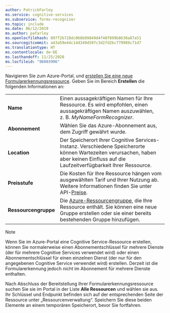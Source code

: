 ```yaml
---
author: PatrickFarley
ms.service: cognitive-services
ms.subservice: forms-recognizer
ms.topic: include
ms.date: 06/12/2019
ms.author: pafarley
ms.openlocfilehash: 897f2b728dc068b09849d4f48f899b8630a87a51
ms.sourcegitcommit: a43a59e44c14d349d597c3d2fd2bc779989c71d7
ms.translationtype: HT
ms.contentlocale: de-DE
ms.lasthandoff: 11/25/2020
ms.locfileid: "96003996"
---
```

Navigieren Sie zum Azure-Portal, und <a href="https://ms.portal.azure.com/#create/Microsoft.CognitiveServicesFormRecognizer" title="Erstellen einer neuen Formularerkennungsressource" target="_blank">erstellen Sie eine neue Formularerkennungsressource<span class="docon docon-navigate-external x-hidden-focus"></span></a>. Geben Sie im Bereich **Erstellen** die folgenden Informationen an:

|    |    |
|--|--|
| **Name** | Einen aussagekräftigen Namen für Ihre Ressource. Es wird empfohlen, einen aussagekräftigen Namen auszuwählen, z. B. *MyNameFormRecognizer*. |
| **Abonnement** | Wählen Sie das Azure-Abonnement aus, dem Zugriff gewährt wurde. |
| **Location** | Der Speicherort Ihrer Cognitive Services-Instanz. Verschiedene Speicherorte können Wartezeiten verursachen, haben aber keinen Einfluss auf die Laufzeitverfügbarkeit Ihrer Ressource. |
| **Preisstufe** | Die Kosten für Ihre Ressource hängen vom ausgewählten Tarif und Ihrer Nutzung ab. Weitere Informationen finden Sie unter API-[Preise](https://azure.microsoft.com/pricing/details/cognitive-services/).
| **Ressourcengruppe** | Die [Azure-Ressourcengruppe](/azure/cloud-adoption-framework/govern/resource-consistency/resource-access-management#what-is-an-azure-resource-group), die Ihre Ressource enthält. Sie können eine neue Gruppe erstellen oder sie einer bereits bestehenden Gruppe hinzufügen. |

> [!NOTE]
> Wenn Sie im Azure-Portal eine Cognitive Service-Ressource erstellen, können Sie normalerweise einen Abonnementschlüssel für mehrere Dienste (der für mehrere Cognitive Services verwendet wird) oder einen Abonnementschlüssel für einen einzelnen Dienst (der nur für den angegebenen Cognitive Service verwendet wird) erstellen. Derzeit ist die Formularerkennung jedoch nicht im Abonnement für mehrere Dienste enthalten.

Nach Abschluss der Bereitstellung Ihrer Formularerkennungsressource suchen Sie sie im Portal in der Liste **Alle Ressourcen** und wählen sie aus. Ihr Schlüssel und Endpunkt befinden sich auf der entsprechenden Seite der Ressource unter „Ressourcenverwaltung“. Speichern Sie diese beiden Elemente an einem temporären Speicherort, bevor Sie fortfahren.
